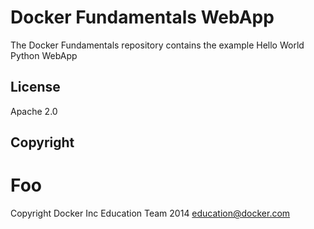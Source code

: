 Docker Fundamentals WebApp
==========================

The Docker Fundamentals repository contains the example Hello World Python WebApp

## License

Apache 2.0

## Copyright

# Foo

Copyright Docker Inc Education Team 2014 <education@docker.com>
